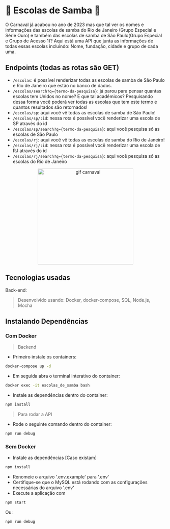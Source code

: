 # :partying_face: Escolas de Samba :confetti_ball:

O Carnaval já acabou no ano de 2023 mas que tal ver os nomes e informações das escolas de samba do Rio de Janeiro (Grupo Especial e Série Ouro) e também 
das escolas de samba de São Paulo(Grupo Especial e Grupo de Acesso 1)? 
Aqui está uma API que junta as informações de todas essas escolas incluindo: Nome, fundação, cidade e grupo de cada uma. 

## Endpoints (todas as rotas são GET)
* ```/escolas```: é possível renderizar todas as escolas de samba de São Paulo e Rio de Janeiro que estão no banco de dados.
* ```/escolas/search?q={termo-da-pesquisa}```: já parou para pensar quantas escolas tem Unidos no nome? E que tal acadêmicos? Pesquisando dessa forma você poderá ver todas as escolas que tem este termo e quantos resultados são retornados!
* ```/escolas/sp```: aqui você vê todas as escolas de samba de São Paulo! 
* ```/escolas/sp/:id```: nessa rota é possível você renderizar uma escola de SP através do id
* ```/escolas/sp/search?q={termo-da-pesquisa}```: aqui você pesquisa só as escolas de São Paulo
* ```/escolas/rj```: aqui você vê todas as escolas de samba do Rio de Janeiro! 
* ```/escolas/rj/:id```: nessa rota é possível você renderizar uma escola de RJ através do id
* ```/escolas/rj/search?q={termo-da-pesquisa}```: aqui você pesquisa só as escolas do Rio de Janeiro

<div align="center">
<img src="https://user-images.githubusercontent.com/106452876/220921797-debafa23-149e-4029-b757-3f4e38d85b67.gif" alt="gif carnaval" width="300"/>
</div>

## Tecnologias usadas
Back-end:
> Desenvolvido usando: Docker, docker-compose, SQL, Node.js, Mocha

## Instalando Dependências
### Com Docker
> Backend

* Primeiro instale os containers: 
```bash
docker-compose up -d
``` 

* Em seguida abra o terminal interativo do container: 
```bash
docker exec -it escolas_de_samba bash
``` 

* Instale as dependências dentro do container: 
```bash
npm install
``` 

> Para rodar a API 

* Rode o seguinte comando dentro do container: 
```bash
npm run debug
```

### Sem Docker

* Instale as dependências [Caso existam]
```bash
npm install
``` 

* Renomeie o arquivo '.env.example' para '.env'
* Certifique-se que o MySQL está rodando com as configurações necessárias do arquivo '.env'
* Execute a aplicação com 
```bash
npm start
```

Ou: 

```bash
npm run debug
```
